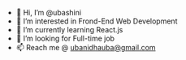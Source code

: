 - 👋 Hi, I’m @ubashini
- 👀 I’m interested in Frond-End Web Development
- 🌱 I’m currently learning React.js
- 💞️ I’m looking for Full-time job
- 📫 Reach me @ ubanidhauba@gmail.com
<!---
ubashini/ubashini is a ✨ special ✨ repository because its `README.md` (this file) appears on your GitHub profile.
You can click the Preview link to take a look at your changes.
--->
